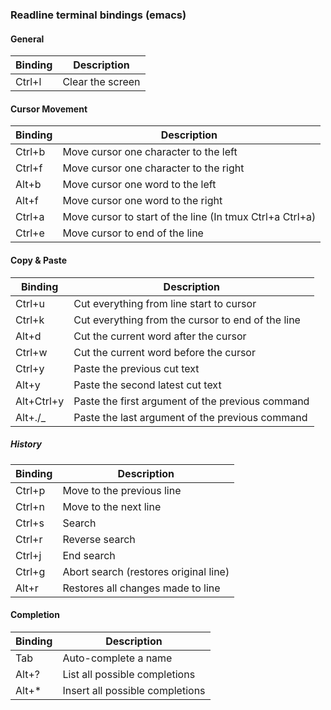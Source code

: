 ### Readline terminal bindings (emacs)

#### General

| Binding | Description      |
| ----    | ---              |
| Ctrl+l  | Clear the screen |

#### Cursor Movement

| Binding | Description                                              |
| ----    | ---                                                      |
| Ctrl+b  | Move cursor one character to the left                    |
| Ctrl+f  | Move cursor one character to the right                   |
| Alt+b   | Move cursor one word to the left                         |
| Alt+f   | Move cursor one word to the right                        |
| Ctrl+a  | Move cursor to start of the line (In tmux Ctrl+a Ctrl+a) |
| Ctrl+e  | Move cursor to end of the line                           |

#### Copy & Paste

| Binding    | Description                                       |
| ----       | ---                                               |
| Ctrl+u     | Cut everything from line start to cursor          |
| Ctrl+k     | Cut everything from the cursor to end of the line |
| Alt+d      | Cut the current word after the cursor             |
| Ctrl+w     | Cut the current word before the cursor            |
| Ctrl+y     | Paste the previous cut text                       |
| Alt+y      | Paste the second latest cut text                  |
| Alt+Ctrl+y | Paste the first argument of the previous command  |
| Alt+./_    | Paste the last argument of the previous command   |
    
##### History

| Binding | Description                           |
| ----    | ---                                   |
| Ctrl+p  | Move to the previous line             |
| Ctrl+n  | Move to the next line                 |
| Ctrl+s  | Search                                |
| Ctrl+r  | Reverse search                        |
| Ctrl+j  | End search                            |
| Ctrl+g  | Abort search (restores original line) |
| Alt+r   | Restores all changes made to line     |

#### Completion

| Binding | Description                     |
| ----    | ---                             |
| Tab     | Auto-complete a name            |
| Alt+?   | List all possible completions   |
| Alt+*   | Insert all possible completions |


